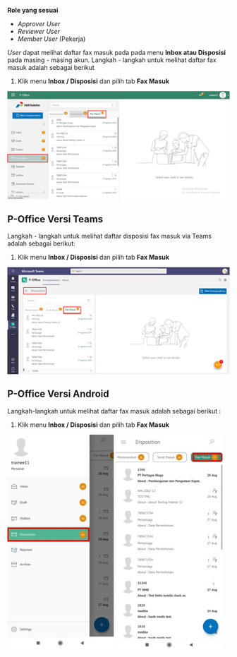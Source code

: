 **Role yang sesuai**

- *Approver User*
- *Reviewer User*
- *Member User* (Pekerja)

*User* dapat melihat daftar fax masuk pada pada menu **Inbox atau Disposisi** pada masing - masing akun. Langkah - langkah untuk melihat daftar fax masuk adalah sebagai berikut

1. Klik menu **Inbox / Disposisi** dan pilih tab **Fax Masuk**

![gambar](FaxMasuk/FM_WEB/DaftarDisposisi01.png) 

## **P-Office Versi Teams**

Langkah - langkah untuk melihat daftar disposisi fax masuk via Teams adalah sebagai berikut:

1. Klik menu **Inbox / Disposisi** dan pilih tab **Fax Masuk**

![gambar](FaxMasuk/FM_Teams/FM23.png)


## **P-Office Versi Android**

Langkah-langkah untuk melihat daftar fax masuk adalah sebagai berikut :

1. Klik menu **Inbox / Disposisi** dan pilih tab **Fax Masuk**

![gambar](FaxMasuk/FM_Android/DaftarDisposisi/A01.jpg) ![gambar](FaxMasuk/FM_Android/DaftarDisposisi/A02.jpg) 
